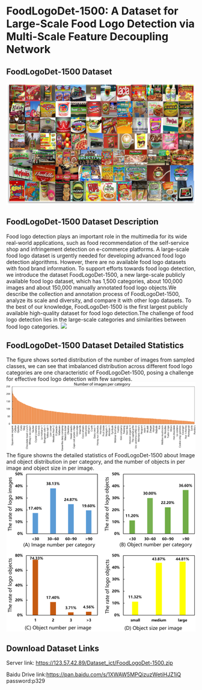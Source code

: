 FoodLogoDet-1500: A Dataset for Large-Scale Food Logo Detection via Multi-Scale Feature Decoupling Network
====
FoodLogoDet-1500 Dataset
----
![](https://github.com/hq03/FoodLogoDet-1500-Dataset/blob/main/foodlogo/example.png)

FoodLogoDet-1500 Dataset Description
----
Food logo detection plays an important role in the multimedia for its wide real-world applications, such as food recommendation of
the self-service shop and infringement detection on e-commerce platforms. A large-scale food logo dataset is urgently needed for developing
advanced food logo detection algorithms. However, there are no available food logo datasets with food brand information.
To support efforts towards food logo detection, we introduce the dataset FoodLogoDet-1500, a new large-scale publicly available food
logo dataset, which has 1,500 categories, about 100,000 images and about 150,000 manually annotated food logo objects.We describe
the collection and annotation process of FoodLogoDet-1500, analyze its scale and diversity, and compare it with other logo datasets.
To the best of our knowledge, FoodLogoDet-1500 is the first largest publicly available high-quality dataset for food logo detection.The
challenge of food logo detection lies in the large-scale categories and similarities between food logo categories.
![](https://github.com/hq03/FoodLogoDet-1500-Dataset/blob/main/foodlogo/challenge.png)

FoodLogoDet-1500 Dataset Detailed Statistics
----
The figure shows sorted distribution of the number of images from sampled classes, we can see that imbalanced distribution
across different food logo categories are one characteristic of FoodLogoDet-1500, posing a challenge for effective food logo detection
with few samples.
![](https://github.com/hq03/FoodLogoDet-1500-Dataset/blob/main/foodlogo/statistic_histogram.png)
The figure showns the detailed statistics of FoodLogoDet-1500 about Image and object distribution in per category, and the number of objects in per image and object size in per image.
![](https://github.com/hq03/FoodLogoDet-1500-Dataset/blob/main/foodlogo/statistic.png)

Download Dataset Links
----
Server link: https://123.57.42.89/Dataset_ict/FoodLogoDet-1500.zip

Baidu Drive link:https://pan.baidu.com/s/1XWAW5MPQizuzWetiHJZ1iQ  password:p329 
